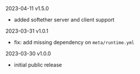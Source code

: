 2023-04-11 v1.5.0
  - added softether server and client support

2023-03-31 v1.0.1
  - fix: add missing dependency on `meta/runtime.yml`

2023-03-30 v1.0.0
  - initial public release
